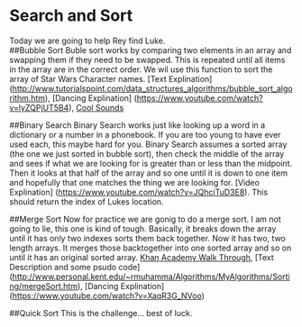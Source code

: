 # Search and Sort

Today we are going to help Rey find Luke.  
##Bubble Sort
Buble sort works by comparing two elements in an array and swapping them if they need to be swapped.  This is repeated until all items in the array are in the correct order. We wil use this function to sort the array of Star Wars Character names.  [Text Explination]
(http://www.tutorialspoint.com/data_structures_algorithms/bubble_sort_algorithm.htm),  [Dancing Explination] (https://www.youtube.com/watch?v=lyZQPjUT5B4), [Cool Sounds](https://www.youtube.com/watch?v=t8g-iYGHpEA)

##Binary Search
Binary Search works just like looking up a word in a dictionary or a number in a phonebook.  If you are too young to have ever used each, this maybe hard for you.  Binary Search assumes a sorted array (the one we just sorted in bubble sort), then check the middle of the array and sees if what we are looking for is greater than or less than the midpoint.  Then it looks at that half of the array and so one until it is down to one item and hopefully that one matches the thing we are looking for.  [Video Explination] (https://www.youtube.com/watch?v=JQhciTuD3E8).  This should return the index of Lukes location.  

##Merge Sort
Now for practice we are gonig to do a merge sort. I am not going to lie, this one is kind of tough.  Basically, it breaks down the array until it has only two indexes sorts them back together.  Now it has two, two length arrays.  It merges those backtogether into one sorted array and so on until it has an original sorted array.  [Khan Academy Walk Through](https://www.khanacademy.org/computing/computer-science/algorithms/merge-sort/a/overview-of-merge-sort), [Text Description and some psudo code] (http://www.personal.kent.edu/~rmuhamma/Algorithms/MyAlgorithms/Sorting/mergeSort.htm), [Dancing Explination] (https://www.youtube.com/watch?v=XaqR3G_NVoo)

##Quick Sort
This is the challenge... best of luck.

